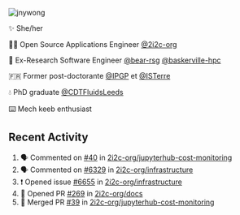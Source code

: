 ![jnywong](https://readme-typing-svg.demolab.com/?font=Intel+One+Mono&size=36&duration=3000&pause=1000&color=6bc46d&vCenter=true&width=170&lines=jnywong)

✨ She/her

👩‍💻 Open Source Applications Engineer [@2i2c-org](https://2i2c.org/)

🐻 Ex-Research Software Engineer [@bear-rsg](https://github.com/bear-rsg) [@baskerville-hpc](https://github.com/baskerville-hpc) 

🇫🇷 Former post-doctorante [@IPGP](https://github.com/IPGP) et [@ISTerre](https://www.isterre.fr/) 

💧 PhD graduate [@CDTFluidsLeeds](https://fluid-dynamics.leeds.ac.uk/) 

⌨️ Mech keeb enthusiast 

## Recent Activity 

<!--START_SECTION:activity-->
1. 🗣 Commented on [#40](https://github.com/2i2c-org/jupyterhub-cost-monitoring/issues/40#issuecomment-3234048167) in [2i2c-org/jupyterhub-cost-monitoring](https://github.com/2i2c-org/jupyterhub-cost-monitoring)
2. 🗣 Commented on [#6329](https://github.com/2i2c-org/infrastructure/issues/6329#issuecomment-3233155433) in [2i2c-org/infrastructure](https://github.com/2i2c-org/infrastructure)
3. ❗ Opened issue [#6655](https://github.com/2i2c-org/infrastructure/issues/6655) in [2i2c-org/infrastructure](https://github.com/2i2c-org/infrastructure)
4. 💪 Opened PR [#269](https://github.com/2i2c-org/docs/pull/269) in [2i2c-org/docs](https://github.com/2i2c-org/docs)
5. 🎉 Merged PR [#39](https://github.com/2i2c-org/jupyterhub-cost-monitoring/pull/39) in [2i2c-org/jupyterhub-cost-monitoring](https://github.com/2i2c-org/jupyterhub-cost-monitoring)
<!--END_SECTION:activity-->
